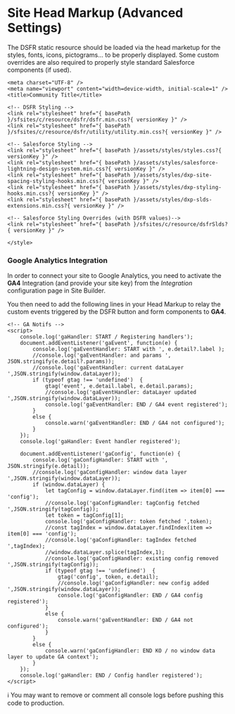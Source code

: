 # Site Head Markup (Advanced Settings)

The DSFR static resource should be loaded via the head marketup for the styles, fonts, icons,
pictograms... to be properly displayed. Some custom overrides are also required to properly
style standard Salesforce components (if used).

```
<meta charset="UTF-8" />
<meta name="viewport" content="width=device-width, initial-scale=1" />
<title>Community Title</title>

<!-- DSFR Styling -->
<link rel="stylesheet" href="{ basePath }/sfsites/c/resource/dsfr/dsfr.min.css?{ versionKey }" />
<link rel="stylesheet" href="{ basePath }/sfsites/c/resource/dsfr/utility/utility.min.css?{ versionKey }" />

<!-- Salesforce Styling -->
<link rel="stylesheet" href="{ basePath }/assets/styles/styles.css?{ versionKey }" />
<link rel="stylesheet" href="{ basePath }/assets/styles/salesforce-lightning-design-system.min.css?{ versionKey }" />
<link rel="stylesheet" href="{ basePath }/assets/styles/dxp-site-spacing-styling-hooks.min.css?{ versionKey }" />
<link rel="stylesheet" href="{ basePath }/assets/styles/dxp-styling-hooks.min.css?{ versionKey }" />
<link rel="stylesheet" href="{ basePath }/assets/styles/dxp-slds-extensions.min.css?{ versionKey }" />

<!-- Salesforce Styling Overrides (with DSFR values)-->
<link rel="stylesheet" href="{ basePath }/sfsites/c/resource/dsfrSlds?{ versionKey }" />

</style>
```


### Google Analytics Integration

In order to connect your site to Google Analytics, you need to activate the **GA4** Integration
(and provide your site key) from the _Integration_ configuration page in Site Builder.

You then need to add the following lines in your Head Markup to relay the custom events triggered
by the DSFR button and form components to **GA4**.

```
<!-- GA Notifs -->
<script>
    console.log('gaHandler: START / Registering handlers');
    document.addEventListener('gaEvent', function(e) {
        console.log('gaEventHandler: START with ', e.detail?.label );
        //console.log('gaEventHandler: and params ', JSON.stringify(e.detail?.params));
        //console.log('gaEventHandler: current dataLayer ',JSON.stringify(window.dataLayer));
        if (typeof gtag !== 'undefined')  {
            gtag('event', e.detail.label, e.detail.params);
            //console.log('gaEventHandler: dataLayer updated ',JSON.stringify(window.dataLayer));
            console.log('gaEventHandler: END / GA4 event registered');
        }
        else {
            console.warn('gaEventHandler: END / GA4 not configured');            
        }
    });
	console.log('gaHandler: Event handler registered');

    document.addEventListener('gaConfig', function(e) {
        console.log('gaConfigHandler: START with ', JSON.stringify(e.detail));
        //console.log('gaConfigHandler: window data layer ',JSON.stringify(window.dataLayer));
        if (window.dataLayer) {
            let tagConfig = window.dataLayer.find(item => item[0] === 'config');
            //console.log('gaConfigHandler: tagConfig fetched ',JSON.stringify(tagConfig));
            let token = tagConfig[1];
            console.log('gaConfigHandler: token fetched ',token);
            //const tagIndex = window.dataLayer.findIndex(item => item[0] === 'config');
            //console.log('gaConfigHandler: tagIndex fetched ',tagIndex);
            //window.dataLayer.splice(tagIndex,1);
            //console.log('gaConfigHandler: existing config removed ',JSON.stringify(tagConfig));
            if (typeof gtag !== 'undefined')  {
                gtag('config', token, e.detail);
                //console.log('gaConfigHandler: new config added ',JSON.stringify(window.dataLayer));
                console.log('gaConfigHandler: END / GA4 config registered');
            }
            else {
                console.warn('gaEventHandler: END / GA4 not configured');            
            }
        }
        else {
            console.warn('gaConfigHandler: END KO / no window data layer to update GA context');            
        }
    });
    console.log('gaHandler: END / Config handler registered');
</script>
```

ℹ️ You may want to remove or comment all console logs before pushing this code to production.
